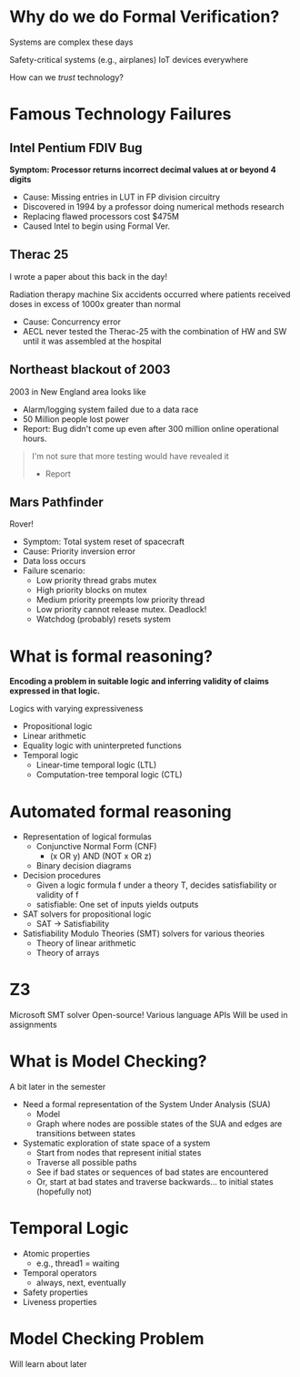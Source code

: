 # Why do we do Formal Verification?
Systems are complex these days

Safety-critical systems (e.g., airplanes)
IoT devices everywhere

How can we *trust* technology?

# Famous Technology Failures
## Intel Pentium FDIV Bug
**Symptom: Processor returns incorrect decimal values at or beyond 4 digits**
- Cause: Missing entries in LUT in FP division circuitry
- Discovered in 1994 by a professor doing numerical methods research
- Replacing flawed processors cost $475M
- Caused Intel to begin using Formal Ver.

## Therac 25
I wrote a paper about this back in the day!

Radiation therapy machine
Six accidents occurred where patients received doses in excess of 1000x greater than normal
- Cause: Concurrency error
- AECL never tested the Therac-25 with the combination of HW and SW until it was assembled at the hospital

## Northeast blackout of 2003
2003 in New England area looks like

- Alarm/logging system failed due to a data race
- 50 Million people lost power
- Report: Bug didn't come up even after 300 million online operational hours.

> I'm not sure that more testing would have revealed it
> - Report

## Mars Pathfinder
Rover!
- Symptom: Total system reset of spacecraft
- Cause: Priority inversion error
- Data loss occurs
- Failure scenario:
	- Low priority thread grabs mutex
	- High priority blocks on mutex
	- Medium priority preempts low priority thread
	- Low priority cannot release mutex. Deadlock! 
	- Watchdog (probably) resets system

# What is formal reasoning?
**Encoding a problem in suitable logic and inferring validity of claims expressed in that logic.**

Logics with varying expressiveness
- Propositional logic
- Linear arithmetic
- Equality logic with uninterpreted functions
- Temporal logic
	- Linear-time temporal logic (LTL)
	- Computation-tree temporal logic (CTL)

# Automated formal reasoning
- Representation of logical formulas
	- Conjunctive Normal Form (CNF)
		- (x OR y) AND (NOT x OR z)
	- Binary decision diagrams
- Decision procedures
	- Given a logic formula f under a theory T, decides satisfiability or validity of f
	- satisfiable: One set of inputs yields outputs
- SAT solvers for propositional logic
	- SAT -> Satisfiability
- Satisfiability Modulo Theories (SMT) solvers for various theories
	- Theory of linear arithmetic
	- Theory of arrays

# Z3
Microsoft SMT solver
Open-source!
Various language APIs
Will be used in assignments


# What is Model Checking?
A bit later in the semester
- Need a formal representation of the System Under Analysis (SUA)
	- Model
	- Graph where nodes are possible states of the SUA and edges are transitions between states
- Systematic exploration of state space of a system
	- Start from nodes that represent initial states
	- Traverse all possible paths
	- See if bad states or sequences of bad states are encountered
	- Or, start at bad states and traverse backwards... to initial states (hopefully not)


# Temporal Logic
- Atomic properties
	- e.g., thread1 = waiting
- Temporal operators
	- always, next, eventually
- Safety properties
- Liveness properties

# Model Checking Problem
Will learn about later

